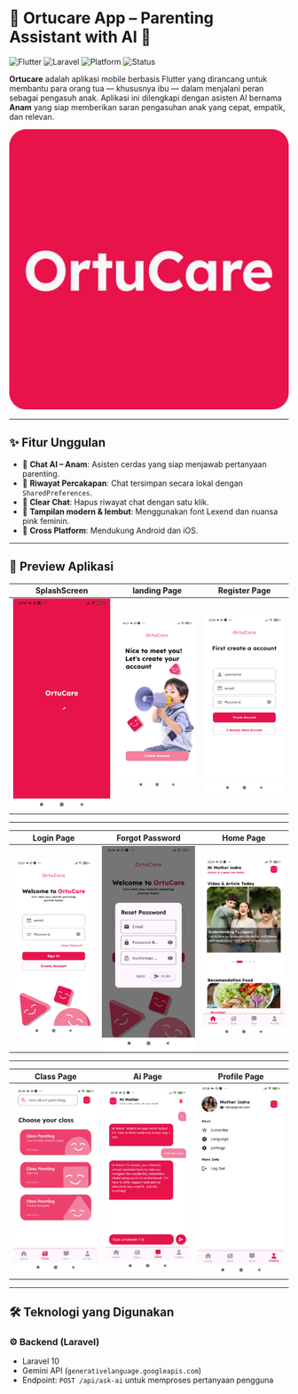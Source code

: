 # 🍼 Ortucare App – Parenting Assistant with AI 💬
![Flutter](https://img.shields.io/badge/Flutter-3.4.3-blue?logo=flutter)
![Laravel](https://img.shields.io/badge/Laravel-10-red?logo=laravel)
![Platform](https://img.shields.io/badge/Platform-Android%20%7C%20iOS-green)
![Status](https://img.shields.io/badge/Status-Active-brightgreen)

**Ortucare** adalah aplikasi mobile berbasis Flutter yang dirancang untuk membantu para orang tua — khususnya ibu — dalam menjalani peran sebagai pengasuh anak. Aplikasi ini dilengkapi dengan asisten AI bernama **Anam** yang siap memberikan saran pengasuhan anak yang cepat, empatik, dan relevan.

![Logo Ortucare](https://github.com/IndraMuh/ortucare_app/blob/main/frontend/ortucare/assets/logo.png?raw=true)

---

## ✨ Fitur Unggulan

- 🤖 **Chat AI – Anam**: Asisten cerdas yang siap menjawab pertanyaan parenting.
- 📂 **Riwayat Percakapan**: Chat tersimpan secara lokal dengan `SharedPreferences`.
- 🧹 **Clear Chat**: Hapus riwayat chat dengan satu klik.
- 🎨 **Tampilan modern & lembut**: Menggunakan font Lexend dan nuansa pink feminin.
- 📱 **Cross Platform**: Mendukung Android dan iOS.

---

## 📸 Preview Aplikasi

| SplashScreen | landing Page | Register Page |
|--------------|------------|-------------|
| ![chat](https://github.com/IndraMuh/ortucare_app/blob/main/frontend/ortucare/assets/preview%20(1).jpg?raw=true) | ![input](https://github.com/IndraMuh/ortucare_app/blob/main/frontend/ortucare/assets/preview%20(2).jpg?raw=true) | ![ai](https://github.com/IndraMuh/ortucare_app/blob/main/frontend/ortucare/assets/preview%20(5).jpg?raw=true) |

---

| Login Page | Forgot Password | Home Page |
|--------------|------------|-------------|
| ![chat](https://github.com/IndraMuh/ortucare_app/blob/main/frontend/ortucare/assets/preview%20(3).jpg?raw=true) | ![input](https://github.com/IndraMuh/ortucare_app/blob/main/frontend/ortucare/assets/preview%20(4).jpg?raw=true) | ![ai](https://github.com/IndraMuh/ortucare_app/blob/main/frontend/ortucare/assets/preview%20(6).jpg?raw=true) |

---

| Class Page | Ai Page | Profile Page |
|--------------|------------|-------------|
| ![chat](https://github.com/IndraMuh/ortucare_app/blob/main/frontend/ortucare/assets/preview%20(7).jpg?raw=true) | ![input](https://github.com/IndraMuh/ortucare_app/blob/main/frontend/ortucare/assets/preview%20(8).jpg?raw=true) | ![ai](https://github.com/IndraMuh/ortucare_app/blob/main/frontend/ortucare/assets/preview%20(9).jpg?raw=true) |

---

## 🛠️ Teknologi yang Digunakan

### ⚙️ Backend (Laravel)
- Laravel 10
- Gemini API (`generativelanguage.googleapis.com`)
- Endpoint: `POST /api/ask-ai` untuk memproses pertanyaan pengguna
